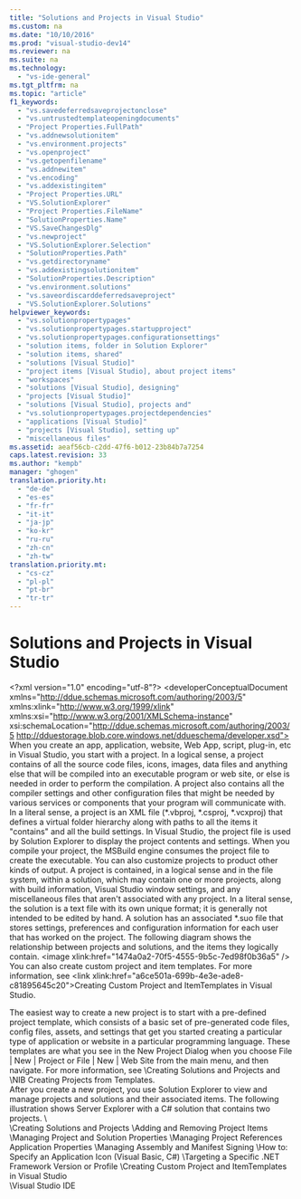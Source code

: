 ```yaml
---
title: "Solutions and Projects in Visual Studio"
ms.custom: na
ms.date: "10/10/2016"
ms.prod: "visual-studio-dev14"
ms.reviewer: na
ms.suite: na
ms.technology: 
  - "vs-ide-general"
ms.tgt_pltfrm: na
ms.topic: "article"
f1_keywords: 
  - "vs.savedeferredsaveprojectonclose"
  - "vs.untrustedtemplateopeningdocuments"
  - "Project Properties.FullPath"
  - "vs.addnewsolutionitem"
  - "vs.environment.projects"
  - "vs.openproject"
  - "vs.getopenfilename"
  - "vs.addnewitem"
  - "vs.encoding"
  - "vs.addexistingitem"
  - "Project Properties.URL"
  - "VS.SolutionExplorer"
  - "Project Properties.FileName"
  - "SolutionProperties.Name"
  - "VS.SaveChangesDlg"
  - "vs.newproject"
  - "VS.SolutionExplorer.Selection"
  - "SolutionProperties.Path"
  - "vs.getdirectoryname"
  - "vs.addexistingsolutionitem"
  - "SolutionProperties.Description"
  - "vs.environment.solutions"
  - "vs.saveordiscarddeferredsaveproject"
  - "VS.SolutionExplorer.Solutions"
helpviewer_keywords: 
  - "vs.solutionpropertypages"
  - "vs.solutionpropertypages.startupproject"
  - "vs.solutionpropertypages.configurationsettings"
  - "solution items, folder in Solution Explorer"
  - "solution items, shared"
  - "solutions [Visual Studio]"
  - "project items [Visual Studio], about project items"
  - "workspaces"
  - "solutions [Visual Studio], designing"
  - "projects [Visual Studio]"
  - "solutions [Visual Studio], projects and"
  - "vs.solutionpropertypages.projectdependencies"
  - "applications [Visual Studio]"
  - "projects [Visual Studio], setting up"
  - "miscellaneous files"
ms.assetid: aeaf56cb-c2dd-47f6-b012-23b84b7a7254
caps.latest.revision: 33
ms.author: "kempb"
manager: "ghogen"
translation.priority.ht: 
  - "de-de"
  - "es-es"
  - "fr-fr"
  - "it-it"
  - "ja-jp"
  - "ko-kr"
  - "ru-ru"
  - "zh-cn"
  - "zh-tw"
translation.priority.mt: 
  - "cs-cz"
  - "pl-pl"
  - "pt-br"
  - "tr-tr"
---
```

# Solutions and Projects in Visual Studio
\<?xml version="1.0" encoding="utf-8"?>
\<developerConceptualDocument xmlns="http://ddue.schemas.microsoft.com/authoring/2003/5" xmlns:xlink="http://www.w3.org/1999/xlink" xmlns:xsi="http://www.w3.org/2001/XMLSchema-instance" xsi:schemaLocation="http://ddue.schemas.microsoft.com/authoring/2003/5 http://dduestorage.blob.core.windows.net/ddueschema/developer.xsd">
  <introduction>
    <para>When you create an app, application, website, Web App, script, plug-in, etc in Visual Studio, you start with a <newTerm>project</newTerm>. In a logical sense, a project contains of all the source code files, icons, images, data files and anything else that will be compiled into an executable program or web site, or else is needed in order to perform the compilation.  A project also contains all the compiler settings and other configuration files that might be needed by various services or components that your program will communicate with.</para>
    <para>In a literal sense, a project is an XML file (*.vbproj, *.csproj, *.vcxproj) that defines a virtual folder hierarchy along with paths to all the items it "contains" and all the build settings. In Visual Studio, the project file is used by Solution Explorer to display the project contents and settings. When you compile your project, the MSBuild engine consumes the project file to create the executable. You can also customize projects to product other kinds of output.</para>
    <para>A project is contained, in a logical sense and in the file system, within a <newTerm>solution</newTerm>, which may contain one or more projects, along with build information, Visual Studio window settings, and any miscellaneous files that aren't associated with any project. In a literal sense, the solution is a text file with its own unique format; it is generally not intended to be edited by hand. </para>
    <para>A solution has an associated *.suo file that stores settings, preferences and configuration information for each user that has worked on the project.</para>
    <para>The following diagram shows the relationship between projects and solutions, and the items they logically contain.</para>
    <mediaLink>
      \<image xlink:href="1474a0a2-70f5-4555-9b5c-7ed98f0b36a5" />
    </mediaLink>
    <para>You can also create custom project and item templates. For more information, see \<link xlink:href="a6ce501a-699b-4e3e-ade8-c81895645c20">Creating Custom Project and ItemTemplates in Visual Studio</link>.</para>
  </introduction>
  <section>
    <title>Creating new projects</title>
    <content>
      <para>The easiest way to create a new project is to start with a pre-defined project template, which consists of a basic set of pre-generated code files, config files, assets, and settings that get you started creating a particular type of application or website in a particular programming language. These templates are what you see in the <ui>New Project Dialog</ui> when you choose <ui>File | New | Project</ui> or <ui>File | New | Web Site</ui> from the main menu, and then navigate. For more information, see \<link xlink:href="836f8ca0-3fc9-4f4b-9090-45f2e4d2e9c8">Creating Solutions and Projects</link> and  \<legacyLink xlink:href="7c36d86a-6b79-4480-8228-0f925f1204b2">NIB Creating Projects from Templates</legacyLink>.</para>
    </content>
  </section>
  <section>
    <title>Managing projects in Solution Explorer</title>
    <content>
      <para />
      <para>After you create a new project, you use <ui>Solution Explorer</ui> to view and manage projects and solutions and their associated items. The following illustration shows Server Explorer with a C# solution that contains two projects.</para>
      <mediaLink>
        \<image xlink:href="4db7aa68-df28-4c99-836b-d1e53c190958" />
      </mediaLink>
    </content>
  </section>
  <section>
    <title>In This Section</title>
    <content>
      <list class="bullet">
        <listItem>
          <para>
            \<link xlink:href="836f8ca0-3fc9-4f4b-9090-45f2e4d2e9c8">Creating Solutions and Projects</link>
          </para>
        </listItem>
        <listItem>
          <para>
            \<link xlink:href="4b6db52f-4352-4313-8f4f-50a451fd12f7">Adding and Removing Project Items</link>
          </para>
        </listItem>
        <listItem>
          <para>
            \<link xlink:href="d727efc0-1096-4ede-84b6-31a65da22ac0">Managing Project and Solution Properties</link>
          </para>
        </listItem>
        <listItem>
          <para>
            \<link xlink:href="05d1c51b-44f3-4973-8a11-6c919b08ad62">Managing Project References</link>
          </para>
        </listItem>
        <listItem>
          <para> Application Properties</para>
        </listItem>
        <listItem>
          <para>
            \<link xlink:href="6c1ef36b-25f7-4ad0-b29a-51801b7a5420">Managing Assembly and Manifest Signing</link>
          </para>
        </listItem>
        <listItem>
          <para>
            \<link xlink:href="ad8e14ed-adc2-45b6-a0be-818b16d5616f">How to: Specify an Application Icon (Visual Basic, C#)</link>
          </para>
        </listItem>
        <listItem>
          <para>
            \<link xlink:href="91e77ad4-4da3-419d-85fb-9036f0e5c330">Targeting a Specific .NET Framework Version or Profile</link>
          </para>
        </listItem>
        <listItem>
          <para>
            \<link xlink:href="a6ce501a-699b-4e3e-ade8-c81895645c20">Creating Custom Project and ItemTemplates in Visual Studio</link>
          </para>
        </listItem>
      </list>
      <para />
    </content>
  </section>
  <relatedTopics>
\<link xlink:href="772b6cf4-cee5-42d0-bc18-b4eb07e22ff0">Visual Studio IDE</link></relatedTopics>
</developerConceptualDocument>